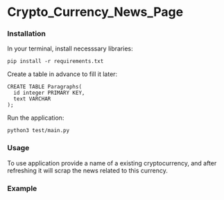 # Crypto_Currency_News_Page
### Installation 
In your terminal, install necesssary libraries:
```
pip install -r requirements.txt
```
Create a table in advance to fill it later:
```postgresql
CREATE TABLE Paragraphs(
  id integer PRIMARY KEY,
  text VARCHAR
);
```
Run the application:
```
python3 test/main.py
```
### Usage
To use application provide a name of a existing cryptocurrency, and after refreshing it will scrap the news related to this currency.
### Example

